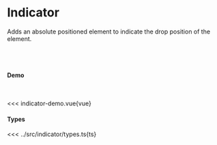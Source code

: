 # Indicator

Adds an absolute positioned element to indicate the drop position of the element.


<script setup>

import 'dndrxjs/dist/styles.css'
import { defineClientComponent } from 'vitepress'

const IndicatorDemo = defineClientComponent(() => {
  return import('./indicator-demo.vue')
})

  
</script>

<br>
<br>

#### Demo
<br>



<IndicatorDemo></IndicatorDemo>
<<< indicator-demo.vue{vue}

#### Types
<<< ../src/indicator/types.ts{ts}
